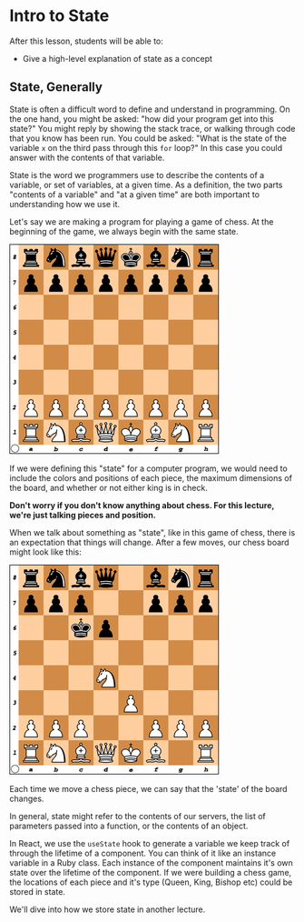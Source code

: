 # Intro to State

After this lesson, students will be able to:

- Give a high-level explanation of state as a concept

## State, Generally

State is often a difficult word to define and understand in programming. On the one hand, you might be asked: "how did your program get into this state?" You might reply by showing the stack trace, or walking through code that you know has been run. You could be asked: "What is the state of the variable `x` on the third pass through this `for` loop?" In this case you could answer with the contents of that variable.

State is the word we programmers use to describe the contents of a variable, or set of variables, at a given time. As a definition, the two parts "contents of a variable" and "at a given time" are both important to understanding how we use it.

Let's say we are making a program for playing a game of chess. At the beginning of the game, we always begin with the same state.

![A chess board at the beginning of a game of chess, with black pieces at the top](images/chess_1.png)

If we were defining this "state" for a computer program, we would need to include the colors and positions of each piece, the maximum dimensions of the board, and whether or not either king is in check. 

**Don't worry if you don't know anything about chess. For this lecture, we're just talking pieces and position.**

When we talk about something as "state", like in this game of chess, there is an expectation that things will change. After a few moves, our chess board might look like this:

![A few moves have been taken, and two pawns are now missing from the board. A white knight is on D4, and the black queen is on C6.](images/chess_2.png)

Each time we move a chess piece, we can say that the 'state' of the board changes. 

In general, state might refer to the contents of our servers, the list of parameters passed into a function, or the contents of an object.

In React, we use the `useState` hook to generate a variable we keep track of through the lifetime of a component.  You can think of it like an instance variable in a Ruby class.  Each instance of the component maintains it's own state over the lifetime of the component.  If we were building a chess game, the locations of each piece and it's type (Queen, King, Bishop etc) could be stored in state.

We'll dive into how we store state in another lecture.
